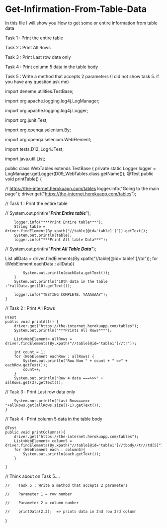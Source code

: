 # Get-Infirmation-From-Table-Data

In this file I will show you
How to get some or entire information from table data

Task 1 : Print the entire table

Task 2 : Print All Rows

Task 3 : Print Last row data only

Task 4 : Print column 5 data in the table body

Task 5 : Write a method that accepts 2 parameters (I did not show task 5. if you have any question ask me)



import deneme.utilities.TestBase;

import org.apache.logging.log4j.LogManager;

import org.apache.logging.log4j.Logger;

import org.junit.Test;

import org.openqa.selenium.By;

import org.openqa.selenium.WebElement;

import tests.D12_Log4JTest;

import java.util.List;

public class WebTables extends TestBase {
    private static Logger logger = LogManager.getLogger(D09_WebTables.class.getName());
    @Test
    public void printTable() {

//    https://the-internet.herokuapp.com/tables
        logger.info("Going to the main page");
        driver.get("https://the-internet.herokuapp.com/tables");

//    Task 1 : Print the entire table


//        System.out.println("***Print Entire table***");


        logger.info("***Print Entire table***");
        String table = driver.findElement(By.xpath("//table[@id='table1']")).getText();
        System.out.println(table);
        logger.info("***Print All table Data***");

//        System.out.println("***Print All Table Data***");

List<WebElement> allData = driver.findElements(By.xpath("//table[@id='table1']//td"));
        for (WebElement eachData : allData){

            System.out.println(eachData.getText());
        }
        System.out.println("10th data in the table :"+allData.get(10).getText());

        logger.info("TESTING COMPLETE. YAAAAAAY");
    }
    
    
//    Task 2 : Print All Rows

    @Test
    public void printAll() {
        driver.get("https://the-internet.herokuapp.com/tables");
        System.out.println("***Prints All Rows***");

        List<WebElement> allRows = driver.findElements(By.xpath("//table[@id='table1']//tr"));

        int count = 1;
        for (WebElement eachRow : allRows) {
            System.out.println("Row Num " + count + " =>" + eachRow.getText());
            count++;
        }
        System.out.println("Row 4 data ===>>>" + allRows.get(3).getText());
    

//    Task 3 : Print Last row data only


        System.out.println("Last Row===>>> "+allRows.get(allRows.size()-1).getText());
    }
    
    
//    Task 4 : Print column 5 data in the table body
    
    
    @Test
    public void printColumns(){
        driver.get("https://the-internet.herokuapp.com/tables");
        List<WebElement> column5 = driver.findElements(By.xpath("//table[@id='table1']//tbody//tr//td[5]"));
        for (WebElement each : column5){
            System.out.println(each.getText());
        }

    }
    
//    Think about on Task 5....

    //    Task 5 : Write a method that accepts 2 parameters

    //    Parameter 1 = row number

    //    Parameter 2 = column number

    //    printData(2,3);  => prints data in 2nd row 3rd column

}
